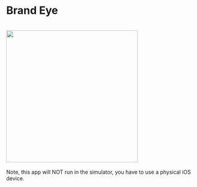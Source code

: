 # Brand Eye

<br>
<img src="https://github.com/user-attachments/assets/7f9c6955-7894-498d-b6fc-40ba704609f5" width="350"/> <br> <br>
Note, this app will NOT run in the simulator, you have to use a physical iOS device.

